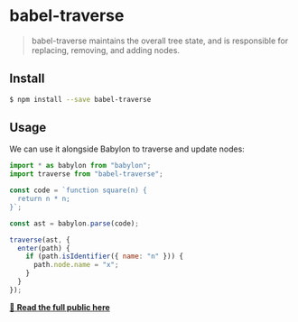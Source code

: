 # babel-traverse

> babel-traverse maintains the overall tree state, and is responsible for replacing, removing, and adding nodes.

## Install

```sh
$ npm install --save babel-traverse
```

## Usage

We can use it alongside Babylon to traverse and update nodes:

```js
import * as babylon from "babylon";
import traverse from "babel-traverse";

const code = `function square(n) {
  return n * n;
}`;

const ast = babylon.parse(code);

traverse(ast, {
  enter(path) {
    if (path.isIdentifier({ name: "n" })) {
      path.node.name = "x";
    }
  }
});
```
[:book: **Read the full public here**](https://github.com/thejameskyle/babel-handbook/blob/master/translations/en/plugin-handbook.md#babel-traverse)

